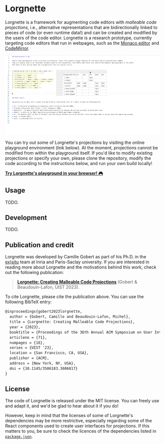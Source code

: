 # Lorgnette

Lorgnette is a framework for augmenting code editors with _malleable code projections_, i.e., alternative representations that are bidirectionally linked to pieces of code (or even runtime data!) and can be created and modified by the users of the code editor.
Lorgnette is a research prototype, currently targeting code editors that run in webpages, such as the [Monaco editor](https://microsoft.github.io/monaco-editor/) and [CodeMirror](https://codemirror.net/).

<p align="center">
  <img src="./misc/lorgnette-markdown-table-demo.gif" />
</p>

You can try out some of Lorgnette's projections by visiting the online playground environment (link below).
At the moment, projections cannot be modified from within the playground itself.
If you'd like to modify existing projections or specify your own, please clone the repository, modify the code according to the instructions below, and run your own build locally!

[**Try Lorgnette's playground in your browser! 🎮**](https://exsitu-projects.github.io/lorgnette/playground/)



## Usage

TODO.



## Development

TODO.



## Publication and credit

Lorgnette was developed by Camille Gobert as part of his Ph.D. in the [ex)situ](https://ex-situ.lri.fr/) team at Inria and Paris-Saclay university.
If you are interested in reading more about Lorgnette and the motivations behind this work, check out the following publication:

> [**Lorgnette: Creating Malleable Code Projections**](https://doi.org/10.1145/3586183.3606817)
> (Gobert & Beaudouin-Lafon, UIST 2023).

To cite Lorgnette, please cite the publication above.
You can use the following BibTeX entry:

```tex
@inproceedings{gobert2023lorgnette,
  author = {Gobert, Camille and Beaudouin-Lafon, Michel},
  title = {Lorgnette: Creating Malleable Code Projections},
  year = {2023},
  booktitle = {Proceedings of the 36th Annual ACM Symposium on User Interface Software and Technology},
  articleno = {71},
  numpages = {16},
  series = {UIST '23},
  location = {San Francisco, CA, USA},
  publisher = {ACM},
  address = {New York, NY, USA},
  doi = {10.1145/3586183.3606817}
}
```



## License

The code of Lorgnette is released under the MIT license.
You can freely use and adapt it, and we'd be glad to hear about it if you do!

However, keep in mind that the licenses of some of Lorgnette's dependencies may be more restrictive, especially regarding some of the React components used to create user interfaces for projections. If this matters to you, be sure to check the licences of the dependencies listed in [`package.json`](./package.json).
